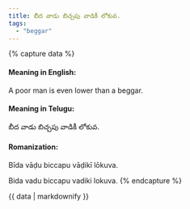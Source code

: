 ```yaml
---
title: బీద వాడు బిచ్చపు వాడికీ లోకువ.
tags:
  - "beggar"
---
```


{% capture data %}
#### Meaning in English:
A poor man is even lower than a beggar.

#### Meaning in Telugu:
బీద వాడు బిచ్చపు వాడికీ లోకువ.

#### Romanization:
Bīda vāḍu biccapu vāḍikī lōkuva.

Bida vadu biccapu vadiki lokuva.
{% endcapture %}

{{ data | markdownify }}

